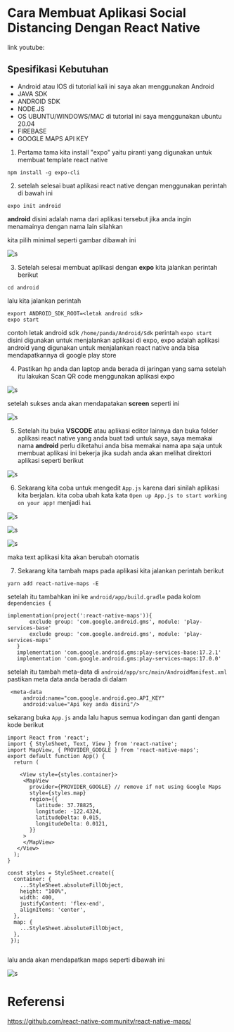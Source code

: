 # Cara Membuat Aplikasi Social Distancing Dengan React Native

link youtube: 

## Spesifikasi Kebutuhan

- Android atau IOS di tutorial kali ini saya akan menggunakan Android
- JAVA SDK
- ANDROID SDK
- NODE.JS
- OS UBUNTU/WINDOWS/MAC di tutorial ini saya menggunakan ubuntu 20.04
- FIREBASE
- GOOGLE MAPS API KEY

1. Pertama tama kita install "expo" yaitu piranti yang digunakan untuk membuat template react native

```
npm install -g expo-cli
```

2. setelah selesai buat aplikasi react native dengan menggunakan perintah di bawah ini

```
expo init android
```

**android** disini adalah nama dari aplikasi tersebut jika anda ingin menamainya dengan nama lain silahkan

kita pilih minimal seperti gambar dibawah ini

![s](https://imgur.com/download/80tO1ka)

3. Setelah selesai membuat aplikasi dengan __expo__ kita jalankan perintah berikut

```
cd android
```

lalu kita jalankan perintah

```
export ANDROID_SDK_ROOT=<letak android sdk>
expo start
```
contoh letak android sdk ```/home/panda/Android/Sdk```
perintah ```expo start``` disini digunakan untuk menjalankan aplikasi di expo, expo adalah aplikasi android yang digunakan untuk menjalankan react native anda bisa mendapatkannya di google play store

4. Pastikan hp anda dan laptop anda berada di jaringan yang sama setelah itu lakukan Scan QR code menggunakan aplikasi expo

![s](https://imgur.com/download/WwcKp4V)

setelah sukses anda akan mendapatakan __screen__ seperti ini

![s](https://imgur.com/download/UDnSfWP)

5. Setelah itu buka __VSCODE__ atau aplikasi editor lainnya dan buka folder aplikasi react native yang anda buat tadi untuk saya, saya memakai nama **android** perlu diketahui anda bisa memakai nama apa saja untuk membuat aplikasi ini bekerja jika sudah anda akan melihat direktori aplikasi seperti berikut

![s](https://imgur.com/download/XlDurB0)

6. Sekarang kita coba untuk mengedit ```App.js``` karena dari sinilah aplikasi kita berjalan.
kita coba ubah kata kata ```Open up App.js to start working on your app!``` menjadi ```hai```

![s](https://imgur.com/download/znzyLKG)

![s](https://imgur.com/download/1CKvvDb)

![s](https://imgur.com/download/OcOOhsK)

maka text aplikasi kita akan berubah otomatis

7. Sekarang kita tambah maps pada aplikasi kita jalankan perintah berikut

```
yarn add react-native-maps -E
```

setelah itu tambahkan ini ke ```android/app/build.gradle``` pada kolom ```dependencies {```

```
implementation(project(':react-native-maps')){
       exclude group: 'com.google.android.gms', module: 'play-services-base'
       exclude group: 'com.google.android.gms', module: 'play-services-maps'
   }
   implementation 'com.google.android.gms:play-services-base:17.2.1'
   implementation 'com.google.android.gms:play-services-maps:17.0.0'
```

setelah itu tambah meta-data di ```android/app/src/main/AndroidManifest.xml``` pastikan meta data anda berada di dalam <application>

```
 <meta-data
     android:name="com.google.android.geo.API_KEY"
     android:value="Api key anda disini"/>
```

sekarang buka ```App.js``` anda lalu hapus semua kodingan dan ganti dengan kode berikut

```
import React from 'react';
import { StyleSheet, Text, View } from 'react-native';
import MapView, { PROVIDER_GOOGLE } from 'react-native-maps'; 
export default function App() {
  return (

    <View style={styles.container}>
     <MapView
       provider={PROVIDER_GOOGLE} // remove if not using Google Maps
       style={styles.map}
       region={{
         latitude: 37.78825,
         longitude: -122.4324,
         latitudeDelta: 0.015,
         longitudeDelta: 0.0121,
       }}
     >
     </MapView>
   </View>
  );
}

const styles = StyleSheet.create({
  container: {
    ...StyleSheet.absoluteFillObject,
    height: "100%",
    width: 400,
    justifyContent: 'flex-end',
    alignItems: 'center',
  },
  map: {
    ...StyleSheet.absoluteFillObject,
  },
 });
 
```

lalu anda akan mendapatkan maps seperti dibawah ini

![s](https://imgur.com/download/AZ3YjU0)




# Referensi

https://github.com/react-native-community/react-native-maps/







